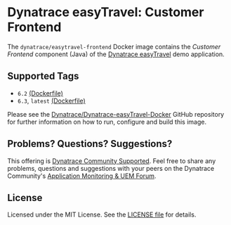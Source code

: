 # Dynatrace easyTravel: Customer Frontend

The `dynatrace/easytravel-frontend` Docker image contains the *Customer Frontend* component (Java) of the [Dynatrace easyTravel](https://community.dynatrace.com/community/display/DL/Demo+Applications+-+easyTravel) demo application.

## Supported Tags

- `6.2` [(Dockerfile)](https://github.com/dynaTrace/Dynatrace-easyTravel-Docker/blob/6.2/frontend/Dockerfile)
- `6.3`, `latest` [(Dockerfile)](https://github.com/dynaTrace/Dynatrace-easyTravel-Docker/blob/master/frontend/Dockerfile)

Please see the [Dynatrace/Dynatrace-easyTravel-Docker](https://github.com/dynaTrace/Dynatrace-easyTravel-Docker) GitHub repository for further information on how to run, configure and build this image.

## Problems? Questions? Suggestions?

This offering is [Dynatrace Community Supported](https://community.dynatrace.com/community/display/DL/Support+Levels#SupportLevels-Communitysupported/NotSupportedbyDynatrace(providedbyacommunitymember)). Feel free to share any problems, questions and suggestions with your peers on the Dynatrace Community's [Application Monitoring & UEM Forum](https://answers.dynatrace.com/spaces/146/index.html).

## License

Licensed under the MIT License. See the [LICENSE file](https://github.com/dynaTrace/Dynatrace-Docker/blob/master/LICENSE) for details.